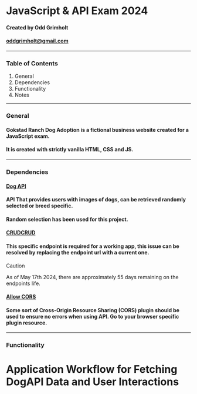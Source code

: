 # JavaScript & API Exam 2024

#### Created by Odd Grimholt
#### oddgrimholt@gmail.com

---

### Table of Contents

1. General
2. Dependencies
3. Functionality
4. Notes

---

### General

#### Gokstad Ranch Dog Adoption is a fictional business website created for a JavaScript exam.
#### It is created with strictly vanilla HTML, CSS and JS.

---

### Dependencies


#### [Dog API](https://dog.ceo/dog-api/)

#### API That provides users with images of dogs, can be retrieved randomly selected or breed specific.
#### Random selection has been used for this project.


#### [CRUDCRUD](https://crudcrud.com/Dashboard/49b54a659c37444badaa69070d61b85a)

#### This specific endpoint is required for a working app, this issue can be resolved by replacing the endpoint url with a current one. 

> [!CAUTION]  
> As of May 17th 2024, there are approximately 55 days remaining on the endpoints life.


#### [Allow CORS](https://addons.mozilla.org/en-CA/firefox/addon/access-control-allow-origin/)

#### Some sort of Cross-Origin Resource Sharing (CORS) plugin should be used to ensure no errors when using API. Go to your browser specific plugin resource.

<hr>

### Functionality

# Application Workflow for Fetching DogAPI Data and User Interactions


